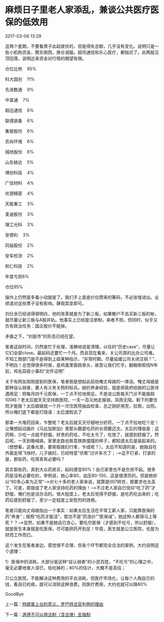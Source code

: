 # 麻烦日子里老人家添乱，兼谈公共医疗医保的低效用

2017-03-06 13:29

这两个星期，不要看票子此起彼伏的，但是得失总额，几乎没有变化。说明只是一些小机构资金，腾东倒西，换仓调服。超讯通信和乐心医疗，都抛迟了。此两股见顶回落，说明近来资金对行情的期望有限。

仓位比例    95%

科大国创    11%

先进数通    9%

中富通    7%

超迅通信    6%

联德装备    6%

集智股份    6%

农尚环境    6%

城地股份    6%

山东赫达    5%

博创科技    4%

广信材料    4%

优德精密    4%

天能重工    3%

麦迪股份    3%

理工光科    3%

安德利    3%

同益股份    2%

安车检测    2%

和仁科技    2%

年度亏损6%

仓位95%

操作上仍然是多看小动就是了。我们手上是底价位攒来的筹码，不必张惶进出。业绩浪对这些票子没有影响。静观其变即可。

刘仕余已经说得很明白，他的改革就是为了新三板，如果散户不去买新三板的帐，就尽量让新三板与A股并轨。他事实上已经是注册制，来者不拒。但同时，似乎又负有政治任务：国企股价不能掉。

矛盾之下，“刘股市”的形态已经在望。

笔者这段时间，仍然是忙于处理，准确地说是清理，以往的“历史case”，尽量让它们全部close。最起码还要忙一个月。而且现在看来，关公司真的比办公司难。不知工商部门是不是得到上级某种指示，“非常时期，尽量延缓公司关闭注销？”，不明白！总觉得很多时侯，是鸡蛋里面挑骨头，故意让我们忙乎。翻箱倒柜找N年前，鸡毛蒜皮小事的“文件证明”

关于有网友刚刚提到的医保，笔者倒是想起此前劝俺丈母娘的一席话。俺丈母娘是那种自认弱者，要人有义务关照的标兵。她的养身经验，就是把政府给她的公医待遇用足：把每月四千元医保，一丁点不拉地用足。不是说公医每天门诊不能报超100吗？老太后就天天坚持跑医院，一天一百元地走报销，风雨无阻。剩下的要住院才能报？太后娘娘就一个月一次住医院抽血检查，总之刚好用完，拉倒，出院。所以俺们底下都是打隐语：太后渡假去了

那拿一大堆药回来，乍整呢？老太后就天天仔细地分好药，一丁点不拉地吃个足！让俺想起动画片《马达加斯加》里那头酷爱吃药的长颈鹿迈文。太后的理由是：这药啊，少吃一点就不舒服。好贵的药哇，不吃太亏了，吃饱了，就感到舒服了。然后呢，一天到晚喊病，家里走路也故意跌跌撞撞的样子，都知道太后是装起来的。（想想看，这番光景，要索取媳妇行孝，乍成呢？）。太后不知道的是，她独自在外面走得飞快时，儿子媳妇，已经特意“侦察”过许多次了；——>这不打紧，打紧的是，那些药，吃得真有必要吗？

其实那些药，真到大众药房买，起码便宜80%！自已家里也不是负担不起。很多药是没有必要吃的，举例说，她心率80，血压80-130，这是很漂亮的。但是她却以“60多心率为正常”——>对七十多的老人家来说，就算是007转世，那要求也太高了。可是，那就成了老人家坚持吃药的理由！——>不过老人家自已信仰“吃了药”才舒服，俺们也是没办法的。很大程度上，老太后觉得不舒服，是吃药吃出来的；吃药后感到舒服了，至少一定程度上安慰剂的效用。

笔者只能向丈母娘指出一个事实：如果太后生活在平常工薪人家，只能靠医保的药“养身”；按照“吃药才能活”，那岂不是“药涨价”“医保减”，她这种人都得马上等死？？——>显然，如果不是她自已贪心，要吃尽医保（才感到不吃亏，所以舒服），就是医生本身就是吃医保，尽可能把药开到足！毕竟，医生就是公立医院，也是为财而工作而已。

这个发生在笔者身边，感觉很不合理，但各个环节都完全合法的案例，大约说明这个道理：

1）医保中的消耗，大部分是这种“自认弱者”的小民百姓，“不吃亏”的心理之中，毫无必要地害人误已，给吃掉的；80%的估计，大概不是高估；

2)公立医院，不能解决这种费用的平白消耗，但医疗市场化，让每个人掏自已的钱，看自已的病，就可以消除这种浪费。则医疗费用，大约也就可以降80%

GoodBye

上一篇：[特朗普上台的意义，罗巴特法官判例的理由](http://darthvad.blog.sohu.com/323927565.html)

下一篇：[道德不可以用法制（含法律）去强制](http://darthvad.blog.sohu.com/323926900.html)

